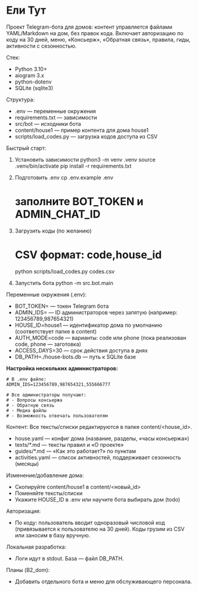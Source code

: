 # Ели Тут

Проект Telegram-бота для домов: контент управляется файлами YAML/Markdown на дом, без правок кода. Включает авторизацию по коду на 30 дней, меню, «Консьерж», «Обратная связь», правила, гиды, активности с сезонностью.

Стек:
- Python 3.10+
- aiogram 3.x
- python-dotenv
- SQLite (sqlite3)

Структура:
- .env — переменные окружения
- requirements.txt — зависимости
- src/bot — исходники бота
- content/house1 — пример контента для дома house1
- scripts/load_codes.py — загрузка кодов доступа из CSV

Быстрый старт:
1) Установить зависимости
   python3 -m venv .venv
   source .venv/bin/activate
   pip install -r requirements.txt

2) Подготовить .env
   cp .env.example .env
   # заполните BOT_TOKEN и ADMIN_CHAT_ID

3) Загрузить коды (по желанию)
   # CSV формат: code,house_id
   python scripts/load_codes.py codes.csv

4) Запустить бота
   python -m src.bot.main

Переменные окружения (.env):
- BOT_TOKEN= — токен Telegram бота
- ADMIN_IDS= — ID администраторов через запятую (например: 123456789,987654321)
- HOUSE_ID=house1 — идентификатор дома по умолчанию (соответствует папке в content)
- AUTH_MODE=code — варианты: code или phone (пока реализован code, phone — заготовка)
- ACCESS_DAYS=30 — срок действия доступа в днях
- DB_PATH=./house-bots.db — путь к SQLite базе

**Настройка нескольких администраторов:**
```
# В .env файле:
ADMIN_IDS=123456789,987654321,555666777

# Все администраторы получают:
# - Вопросы консьержа
# - Обратную связь
# - Медиа файлы
# - Возможность отвечать пользователям
```

Контент:
Все тексты/списки редактируются в папке content/<house_id>.
- house.yaml — конфиг дома (название, разделы, «часы консьержа»)
- texts/*.md — тексты правил и «О проекте»
- guides/*.md — «Как это работает?» по пунктам
- activities.yaml — список активностей, поддерживает сезонность (месяцы)

Изменение/добавление дома:
- Скопируйте content/house1 в content/<новый_id>
- Поменяйте тексты/списки
- Укажите HOUSE_ID в .env или научите бота выбирать дом (todo)

Авторизация:
- По коду: пользователь вводит одноразовый числовой код (привязывается к пользователю на 30 дней). Коды грузим из CSV или заносим в базу вручную.

Локальная разработка:
- Логи идут в stdout. База — файл DB_PATH.

Планы (B2_dom):
- Добавить отдельного бота и меню для обслуживающего персонала.

